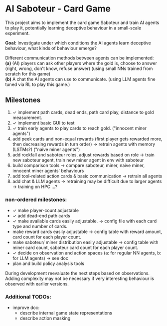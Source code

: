 # AI Saboteur - Card Game

This project aims to implement the card game Saboteur and train AI agents to play it, potentially learning deceptive behaviour in  a small-scale experiment.

**Goal:** Investigate under which conditions the AI agents learn deceptive behaviour, what kinds of behaviour emerge?

Different communication methods between agents can be implemented:  
**(a)** (AI) players can ask other players where the gold is, choose to answer (right, wrong, don't know, refuse answer) (using small NNs trained from scratch for this game)  
**(b)** A chat the AI agents can use to communicate. (using LLM agents fine tuned via RL to play this game.)

## Milestones

1. ✓ implement path cards, dead ends, path card play, distance to gold measurement.
2. ✓ implement basic GUI to test
3. ✓ train early agents to play cards to reach gold. ("innocent miner agents")
4. add peek cards and non-equal rewards (first player gets rewarded more, then decreasing rewards in turn order) -> retrain agents with memory (LSTMs?) ("naive miner agents")
5. add rockfall and saboteur roles, adjust rewards based on role -> train new saboteur agent, train new miner agent in env with saboteur
6. build comparison tools -> compare saboteur, miner, naive miner, innocent miner agents' behaviours
7. add tool-related action cards & basic communication -> retrain all agents
8. add chat & LLM agents -> retraining may be difficult due to larger agents -> training on HPC ...?

### non-ordered milestones:
- ✓ make player-count adjustable
- ✓ add dead-end path cards
- ✓ make available cards easily adjustable. -> config file with each card type and number of cards.
- make reward cards easily adjustable -> config table with reward amount, card count for each player count.
- make saboteur/ miner distribution easily adjustable -> config table with miner card count, saboteur card count for each player count.
- ✓ decide on observation and action spaces (a: for regular NN agents, b: for LLM agents) -> see doc
- plan and build policy analysis tools

During development reevaluate the next steps based on observations. Adding complexity may not be necessary if very interesting behaviour is observed with earlier versions.

### Additional TODOs:
- improve doc:
  - describe internal game state representations
  - describe action masking
